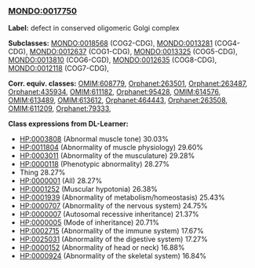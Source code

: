 
### [MONDO:0017750](http://purl.obolibrary.org/obo/MONDO_0017750)
**Label:** defect in conserved oligomeric Golgi complex

**Subclasses:** [MONDO:0018568](http://purl.obolibrary.org/obo/MONDO_0018568) (COG2-CDG), [MONDO:0013281](http://purl.obolibrary.org/obo/MONDO_0013281) (COG4-CDG), [MONDO:0012637](http://purl.obolibrary.org/obo/MONDO_0012637) (COG1-CDG), [MONDO:0013325](http://purl.obolibrary.org/obo/MONDO_0013325) (COG5-CDG), [MONDO:0013810](http://purl.obolibrary.org/obo/MONDO_0013810) (COG6-CGD), [MONDO:0012635](http://purl.obolibrary.org/obo/MONDO_0012635) (COG8-CDG), [MONDO:0012118](http://purl.obolibrary.org/obo/MONDO_0012118) (COG7-CDG), 

**Corr. equiv. classes:** [OMIM:608779](http://purl.obolibrary.org/obo/OMIM_608779), [Orphanet:263501](http://www.orpha.net/ORDO/Orphanet_263501), [Orphanet:263487](http://www.orpha.net/ORDO/Orphanet_263487), [Orphanet:435934](http://www.orpha.net/ORDO/Orphanet_435934), [OMIM:611182](http://purl.obolibrary.org/obo/OMIM_611182), [Orphanet:95428](http://www.orpha.net/ORDO/Orphanet_95428), [OMIM:614576](http://purl.obolibrary.org/obo/OMIM_614576), [OMIM:613489](http://purl.obolibrary.org/obo/OMIM_613489), [OMIM:613612](http://purl.obolibrary.org/obo/OMIM_613612), [Orphanet:464443](http://www.orpha.net/ORDO/Orphanet_464443), [Orphanet:263508](http://www.orpha.net/ORDO/Orphanet_263508), [OMIM:611209](http://purl.obolibrary.org/obo/OMIM_611209), [Orphanet:79333](http://www.orpha.net/ORDO/Orphanet_79333), 

**Class expressions from DL-Learner:**

- [HP:0003808](http://purl.obolibrary.org/obo/HP_0003808) (Abnormal muscle tone) 30.03%
- [HP:0011804](http://purl.obolibrary.org/obo/HP_0011804) (Abnormality of muscle physiology) 29.60%
- [HP:0003011](http://purl.obolibrary.org/obo/HP_0003011) (Abnormality of the musculature) 29.28%
- [HP:0000118](http://purl.obolibrary.org/obo/HP_0000118) (Phenotypic abnormality) 28.27%
- Thing 28.27%
- [HP:0000001](http://purl.obolibrary.org/obo/HP_0000001) (All) 28.27%
- [HP:0001252](http://purl.obolibrary.org/obo/HP_0001252) (Muscular hypotonia) 26.38%
- [HP:0001939](http://purl.obolibrary.org/obo/HP_0001939) (Abnormality of metabolism/homeostasis) 25.43%
- [HP:0000707](http://purl.obolibrary.org/obo/HP_0000707) (Abnormality of the nervous system) 24.75%
- [HP:0000007](http://purl.obolibrary.org/obo/HP_0000007) (Autosomal recessive inheritance) 21.37%
- [HP:0000005](http://purl.obolibrary.org/obo/HP_0000005) (Mode of inheritance) 20.71%
- [HP:0002715](http://purl.obolibrary.org/obo/HP_0002715) (Abnormality of the immune system) 17.67%
- [HP:0025031](http://purl.obolibrary.org/obo/HP_0025031) (Abnormality of the digestive system) 17.27%
- [HP:0000152](http://purl.obolibrary.org/obo/HP_0000152) (Abnormality of head or neck) 16.88%
- [HP:0000924](http://purl.obolibrary.org/obo/HP_0000924) (Abnormality of the skeletal system) 16.84%


